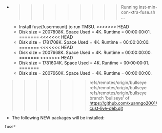 * >>>>>>>>> Running inst-min-con-xtra-fuse.sh ...
  * Install fuse(fusermount) to run TMSU.
<<<<<<< HEAD
  * Disk size = 2007808K. Space Used = 4K. Runtime = 00:00:00:01.
=======
<<<<<<< HEAD
  * Disk size = 1781708K. Space Used = 4K. Runtime = 00:00:00:00.
=======
<<<<<<< HEAD
  * Disk size = 2007668K. Space Used = 4K. Runtime = 00:00:00:00.
=======
<<<<<<< HEAD
  * Disk size = 1781604K. Space Used = 4K. Runtime = 00:00:00:01.
=======
  * Disk size = 2007660K. Space Used = 4K. Runtime = 00:00:00:00.
>>>>>>> refs/remotes/origin/bullseye
>>>>>>> refs/remotes/origin/bullseye
>>>>>>> refs/remotes/origin/bullseye
>>>>>>> branch 'bullseye' of https://github.com/xuanngo2001/cust-live-deb.git
  * The following NEW packages will be installed:
  ```bash
fuse*
  ```
